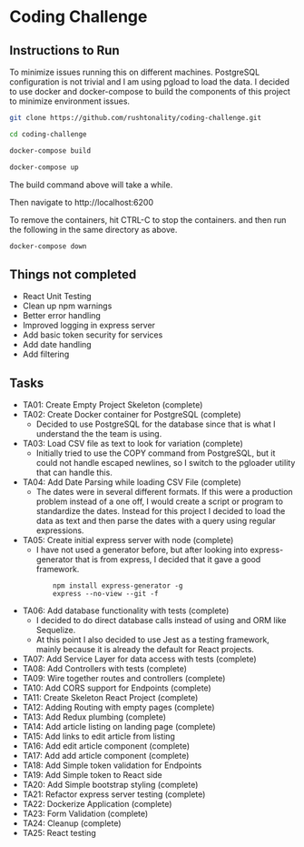 # Coding Challenge

## Instructions to Run

To minimize issues running this on different machines. PostgreSQL configuration is not trivial and I am using pgload to load the data. I decided to use docker and docker-compose to build the components of this project to minimize environment issues.  

```bash
git clone https://github.com/rushtonality/coding-challenge.git

cd coding-challenge

docker-compose build

docker-compose up
```

The build command above will take a while.

Then navigate to http://localhost:6200

To remove the containers, hit CTRL-C to stop the containers. and then run the following in the same directory as above. 

```bash
docker-compose down
```

## Things not completed
- React Unit Testing
- Clean up npm warnings
- Better error handling
- Improved logging in express server
- Add basic token security for services
- Add date handling
- Add filtering

## Tasks
- TA01: Create Empty Project Skeleton (complete)    
- TA02: Create Docker container for PostgreSQL (complete)
    - Decided to use PostgreSQL for the database since that is what I understand the the team is using.
- TA03: Load CSV file as text to look for variation (complete)
    - Initially tried to use the COPY command from PostgreSQL, but it could not handle escaped newlines, so I switch to the pgloader utility that can handle this.
- TA04: Add Date Parsing while loading CSV File (complete)
    - The dates were in several different formats.  If this were a production problem instead of a one off, I would create a script or program to standardize the dates.  Instead for this project I decided to load the data as text and then parse the dates with a query using regular expressions.
- TA05: Create initial express server with node (complete)
    - I have not used a generator before, but after looking into express-generator that is from express, I decided that it gave a good framework.
        ```
            npm install express-generator -g
            express --no-view --git -f
        ```
- TA06: Add database functionality with tests (complete)
    - I decided to do direct database calls instead of using and ORM like Sequelize.
    - At this point I also decided to use Jest as a testing framework, mainly because it is already the default for React projects.
- TA07: Add Service Layer for data access with tests (complete)
- TA08: Add Controllers with tests (complete)
- TA09: Wire together routes and controllers (complete)
- TA10: Add CORS support for Endpoints (complete)
- TA11: Create Skeleton React Project (complete)
- TA12: Adding Routing with empty pages (complete)
- TA13: Add Redux plumbing (complete)
- TA14: Add article listing on landing page (complete)
- TA15: Add links to edit article from listing
- TA16: Add edit article component (complete)
- TA17: Add add article component (complete)
- TA18: Add Simple token validation for Endpoints
- TA19: Add Simple token to React side
- TA20: Add Simple bootstrap styling (complete)
- TA21: Refactor express server testing (complete)
- TA22: Dockerize Application (complete)
- TA23: Form Validation (complete)
- TA24: Cleanup (complete)
- TA25: React testing
